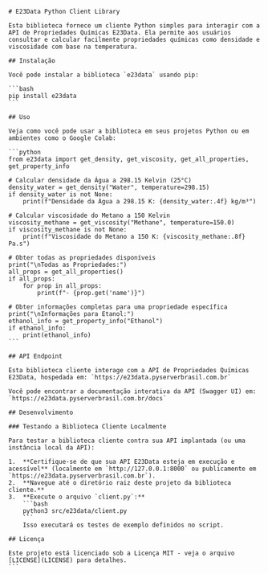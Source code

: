     # E23Data Python Client Library

    Esta biblioteca fornece um cliente Python simples para interagir com a API de Propriedades Químicas E23Data. Ela permite aos usuários consultar e calcular facilmente propriedades químicas como densidade e viscosidade com base na temperatura.

    ## Instalação

    Você pode instalar a biblioteca `e23data` usando pip:

    ```bash
    pip install e23data
    ```

    ## Uso

    Veja como você pode usar a biblioteca em seus projetos Python ou em ambientes como o Google Colab:

    ```python
    from e23data import get_density, get_viscosity, get_all_properties, get_property_info

    # Calcular densidade da Água a 298.15 Kelvin (25°C)
    density_water = get_density("Water", temperature=298.15)
    if density_water is not None:
        print(f"Densidade da Água a 298.15 K: {density_water:.4f} kg/m³")

    # Calcular viscosidade do Metano a 150 Kelvin
    viscosity_methane = get_viscosity("Methane", temperature=150.0)
    if viscosity_methane is not None:
        print(f"Viscosidade do Metano a 150 K: {viscosity_methane:.8f} Pa.s")

    # Obter todas as propriedades disponíveis
    print("\nTodas as Propriedades:")
    all_props = get_all_properties()
    if all_props:
        for prop in all_props:
            print(f"- {prop.get('name')}")

    # Obter informações completas para uma propriedade específica
    print("\nInformações para Etanol:")
    ethanol_info = get_property_info("Ethanol")
    if ethanol_info:
        print(ethanol_info)
    ```

    ## API Endpoint

    Esta biblioteca cliente interage com a API de Propriedades Químicas E23Data, hospedada em: `https://e23data.pyserverbrasil.com.br`

    Você pode encontrar a documentação interativa da API (Swagger UI) em: `https://e23data.pyserverbrasil.com.br/docs`

    ## Desenvolvimento

    ### Testando a Biblioteca Cliente Localmente

    Para testar a biblioteca cliente contra sua API implantada (ou uma instância local da API):

    1.  **Certifique-se de que sua API E23Data esteja em execução e acessível** (localmente em `http://127.0.0.1:8000` ou publicamente em `https://e23data.pyserverbrasil.com.br`).
    2.  **Navegue até o diretório raiz deste projeto da biblioteca cliente.**
    3.  **Execute o arquivo `client.py`:**
        ```bash
        python3 src/e23data/client.py
        ```
        Isso executará os testes de exemplo definidos no script.

    ## Licença

    Este projeto está licenciado sob a Licença MIT - veja o arquivo [LICENSE](LICENSE) para detalhes.
    ```
